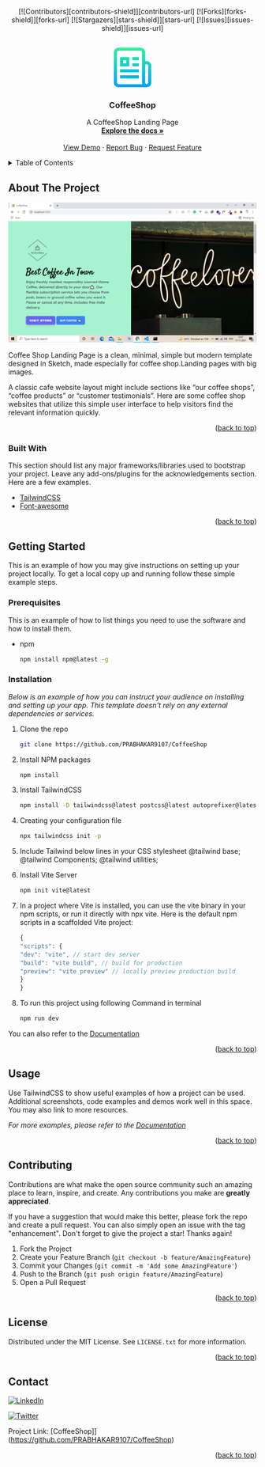 <div id="top"></div>
<!--
*** Thanks for checking out the Best-README-Template. If you have a suggestion
*** that would make this better, please fork the repo and create a pull request
*** or simply open an issue with the tag "enhancement".
*** Don't forget to give the project a star!
*** Thanks again! Now go create something AMAZING! :D
-->

<!-- PROJECT SHIELDS -->
<!--
*** I'm using markdown "reference style" links for readability.
*** Reference links are enclosed in brackets [ ] instead of parentheses ( ).
*** See the bottom of this document for the declaration of the reference variables
*** for contributors-url, forks-url, etc. This is an optional, concise syntax you may use.
*** https://www.markdownguide.org/basic-syntax/#reference-style-links
-->
<p align="center">
   [![Contributors][contributors-shield]][contributors-url]
   [![Forks][forks-shield]][forks-url]
   [![Stargazers][stars-shield]][stars-url]
   [![Issues][issues-shield]][issues-url]
  </p>


<!-- PROJECT LOGO -->
<br />
<div align="center">
  <a href="https://github.com/PRABHAKAR9107/CoffeeShop">
    <img src="./images/readme.png" alt="Logo" width="80" height="80">
  </a>

  <h3 align="center">CoffeeShop</h3>

  <p align="center">
    A CoffeeShop Landing Page
    <br />
    <a href="https://github.com/PRABHAKAR9107/CoffeeShop"><strong>Explore the docs »</strong></a>
    <br />
    <br />
    <a href="https://github.com/PRABHAKAR9107/CoffeeShop">View Demo</a>
    ·
    <a href="https://github.com/PRABHAKAR9107/CoffeeShop/issues">Report Bug</a>
    ·
    <a href="https://github.com/PRABHAKAR9107/CoffeeShop/issues">Request Feature</a>
  </p>
</div>

<!-- TABLE OF CONTENTS -->
<details>
  <summary>Table of Contents</summary>
  <ol>
    <li>
      <a href="#about-the-project">About The Project</a>
      <ul>
        <li><a href="#built-with">Built With</a></li>
      </ul>
    </li>
    <li>
      <a href="#getting-started">Getting Started</a>
      <ul>
        <li><a href="#prerequisites">Prerequisites</a></li>
        <li><a href="#installation">Installation</a></li>
      </ul>
    </li>
    <li><a href="#usage">Usage</a></li>
    <li><a href="#contributing">Contributing</a></li>
    <li><a href="#license">License</a></li>
    <li><a href="#contact">Contact</a></li>
    
  </ol>
</details>

<!-- ABOUT THE PROJECT -->

## About The Project

![Product Name Screen Shot](./images/pt.png)

Coffee Shop Landing Page is a clean, minimal, simple but modern template designed in Sketch, made especially for coffee shop.Landing pages with big images.

A classic cafe website layout might include sections like “our coffee shops”, “coffee products” or “customer testimonials”. Here are some coffee shop websites that utilize this simple user interface to help visitors find the relevant information quickly.

<p align="right">(<a href="#top">back to top</a>)</p>

### Built With

This section should list any major frameworks/libraries used to bootstrap your project. Leave any add-ons/plugins for the acknowledgements section. Here are a few examples.

- [TailwindCSS](https://tailwindcss.com/)
- [Font-awesome](https://fontawesome.com/)

<p align="right">(<a href="#top">back to top</a>)</p>

<!-- GETTING STARTED -->

## Getting Started

This is an example of how you may give instructions on setting up your project locally.
To get a local copy up and running follow these simple example steps.

### Prerequisites

This is an example of how to list things you need to use the software and how to install them.

- npm
  ```sh
  npm install npm@latest -g
  ```

### Installation

_Below is an example of how you can instruct your audience on installing and setting up your app. This template doesn't rely on any external dependencies or services._

1. Clone the repo
   ```sh
   git clone https://github.com/PRABHAKAR9107/CoffeeShop
   ```
2. Install NPM packages
   ```sh
   npm install
   ```
3. Install TailwindCSS

   ```sh
   npm install -D tailwindcss@latest postcss@latest autoprefixer@latest

   ```

4. Creating your configuration file
   ```sh
   npx tailwindcss init -p
   ```
5. Include Tailwind below lines in your CSS stylesheet
   @tailwind base;
   @tailwind Components;
   @tailwind utilities;

6. Install Vite Server
   ```sh
   npm init vite@latest
   ```
7. In a project where Vite is installed, you can use the vite binary in your npm scripts, or run it directly with npx vite. Here is the default npm scripts in a scaffolded Vite project:

   ```js
   {
   "scripts": {
   "dev": "vite", // start dev server
   "build": "vite build", // build for production
   "preview": "vite preview" // locally preview production build
   }
   }
   ```

8. To run this project using following Command in terminal

   ```sh
   npm run dev
   ```

You can also refer to the [Documentation](https://tailwindcss.com/docs/installation)

<p align="right">(<a href="#top">back to top</a>)</p>

<!-- USAGE EXAMPLES -->

## Usage

Use TailwindCSS to show useful examples of how a project can be used. Additional screenshots, code examples and demos work well in this space. You may also link to more resources.

_For more examples, please refer to the [Documentation](https://tailwindcss.com/docs)_

<p align="right">(<a href="#top">back to top</a>)</p>

<!-- ROADMAP -->

<!-- CONTRIBUTING -->

## Contributing

Contributions are what make the open source community such an amazing place to learn, inspire, and create. Any contributions you make are **greatly appreciated**.

If you have a suggestion that would make this better, please fork the repo and create a pull request. You can also simply open an issue with the tag "enhancement".
Don't forget to give the project a star! Thanks again!

1. Fork the Project
2. Create your Feature Branch (`git checkout -b feature/AmazingFeature`)
3. Commit your Changes (`git commit -m 'Add some AmazingFeature'`)
4. Push to the Branch (`git push origin feature/AmazingFeature`)
5. Open a Pull Request

<p align="right">(<a href="#top">back to top</a>)</p>

<!-- LICENSE -->

## License

Distributed under the MIT License. See `LICENSE.txt` for more information.

<p align="right">(<a href="#top">back to top</a>)</p>

<!-- CONTACT -->

## Contact

[![LinkedIn][linkedin-shield]][linkedin-url]

[![Twitter][twitter-shield]][twitter-url]

Project Link: [CoffeeShop]](https://github.com/PRABHAKAR9107/CoffeeShop)

<p align="right">(<a href="#top">back to top</a>)</p>

<!-- ACKNOWLEDGMENTS -->

<!-- MARKDOWN LINKS & IMAGES -->
<!-- https://www.markdownguide.org/basic-syntax/#reference-style-links -->

[contributors-shield]: https://img.shields.io/github/contributors/PRABHAKAR9107/CoffeeShop?style=for-the-badge
[contributors-url]: https://github.com/PRABHAKAR9107/CoffeeShop/graphs/contributors
[forks-shield]: https://img.shields.io/github/forks/PRABHAKAR9107/CoffeeShop?style=for-the-badge
[forks-url]: https://github.com/PRABHAKAR9107/CoffeeShop/network/members
[stars-shield]: https://img.shields.io/github/stars/PRABHAKAR9107/CoffeeShop?style=for-the-badge
[stars-url]: https://github.com/PRABHAKAR9107/CoffeeShop/stargazers
[issues-shield]: https://img.shields.io/github/issues/PRABHAKAR9107/COffeeShop?style=for-the-badge
[issues-url]: https://github.com/PRABHAKAR9107/CoffeeShop/issues
[linkedin-shield]: https://img.shields.io/badge/-LinkedIn-black.svg?style=for-the-badge&logo=linkedin&colorB=555
[linkedin-url]: https://www.linkedin.com/in/prabhakar-kumar-1b3944147/
[twitter-shield]:https://img.shields.io/twitter/url?style=for-the-badge&url=https%3A%2F%2Ftwitter.com%2F02panjiyara
[twitter-url]:https://twitter.com/02panjiyara
